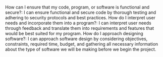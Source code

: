 How can I ensure that my code, program, or software is functional and secure?: I can ensure functional and secure code by thorough testing and adhering to security protocols and best practices.
How do I interpret user needs and incorporate them into a program?: I can interpret user needs through feedback and translate them into requirements and features that would be best suited for my program.
How do I approach designing software?: I can approach software design by considering objectives, constraints, required time, budget, and gathering all necessary information about the type of software we will be making before we begin the project.
